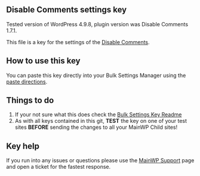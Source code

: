 ## Disable Comments settings key

Tested version of WordPress 4.9.8, plugin version was Disable Comments 1.7.1.

This file is a key for the settings of the [Disable Comments](https://wordpress.org/plugins/disable-comments/). 

## How to use this key

You can paste this key directly into your Bulk Settings Manager using the [paste directions](https://mainwp.com/help/docs/bulk-settings-manager-extension/create-a-single-key/import-a-bulk-settings-manager-key/). 


## Things to do

1. If your not sure what this does check the [Bulk Settings Key Readme](https://github.com/mainwp/Bulk-Setting-Manager-Keys/blob/master/README.md)
2. As with all keys contained in this git, **TEST** the key on one of your test sites **BEFORE** sending the changes to all your MainWP Child sites!

## Key help

If you run into any issues or questions please use the [MainWP Support](https://mainwp.com/support/) page and open a ticket for the fastest response.
